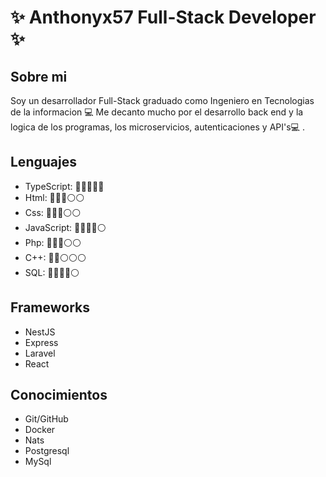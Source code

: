 # ✨ Anthonyx57 Full-Stack Developer ✨

## Sobre mi

Soy un desarrollador Full-Stack graduado como Ingeniero en Tecnologias de la informacion 💻 Me decanto mucho por el desarrollo back end y la logica de los programas, los microservicios, autenticaciones y API's💻 .

## Lenguajes 
- TypeScript:  🔵🔵🔵🔵🔵
- Html:        🔵🔵🔵⚪⚪
- Css:         🔵🔵🔵⚪⚪
- JavaScript:  🔵🔵🔵🔵⚪
- Php:         🔵🔵🔵⚪⚪
- C++:         🔵🔵⚪⚪⚪
- SQL:         🔵🔵🔵🔵⚪
## Frameworks
- NestJS
- Express
- Laravel
- React
## Conocimientos
- Git/GitHub
- Docker
- Nats
- Postgresql
- MySql
  


<!--
**Anthonyx578/Anthonyx578** is a ✨ _special_ ✨ repository because its `README.md` (this file) appears on your GitHub profile.

Here are some ideas to get you started:

- 🔭 I’m currently working on ...
- 🌱 I’m currently learning ...
- 👯 I’m looking to collaborate on ...
- 🤔 I’m looking for help with ...
- 💬 Ask me about ...
- 📫 How to reach me: ...
- 😄 Pronouns: ...
- ⚡ Fun fact: ...
-->
